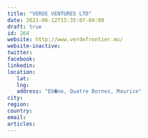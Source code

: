 ```yaml
---
title: "VERDE VENTURES LTD"
date: 2021-06-12T15:35:07-04:00
draft: true
id: 264
website: http://www.verdefrontier.mu/
website-inactive: 
twitter: 
facebook: 
linkedin: 
location: 
   lat: 
   lng: 
   address: "Eb�ne, Quatre Bornes, Maurice"
city: 
region: 
country: 
email: 
articles:
---
```


